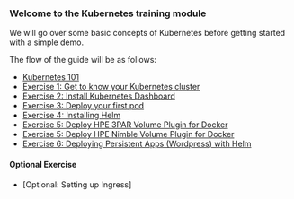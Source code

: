 ### Welcome to the Kubernetes training module

We will go over some basic concepts of Kubernetes before getting started with a simple demo.

The flow of the guide will be as follows:

* [Kubernetes 101](kubernetes101.md)
* [Exercise 1: Get to know your Kubernetes cluster](get_to_know_cluster.md)
* [Exercise 2: Install Kubernetes Dashboard](dashboard.md)
* [Exercise 3: Deploy your first pod](deploy_first_pod.md)
* [Exercise 4: Installing Helm](install_helm.md)
* [Exercise 5: Deploy HPE 3PAR Volume Plugin for Docker](3par_volume_plugin_install.md)
* [Exercise 5: Deploy HPE Nimble Volume Plugin for Docker](nimble_volume_plugin_install.md)
* [Exercise 6: Deploying Persistent Apps (Wordpress) with Helm](deploy_app_helm.md)

#### Optional Exercise
* [Optional: Setting up Ingress]
